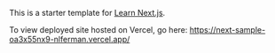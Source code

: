 This is a starter template for [Learn Next.js](https://nextjs.org/learn).

To view deployed site hosted on Vercel, go here: https://next-sample-oa3x55nx9-nlferman.vercel.app/